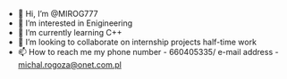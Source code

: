 - 👋 Hi, I’m @MIROG777
- 👀 I’m interested in Enigineering
- 🌱 I’m currently learning C++
- 💞️ I’m looking to collaborate on internship projects half-time work
- 📫 How to reach me my phone number - 660405335/ e-mail address - michal.rogoza@onet.com.pl

<!---
MIROG777/MIROG777 is a ✨ special ✨ repository because its `README.md` (this file) appears on your GitHub profile.
You can click the Preview link to take a look at your changes.
--->
